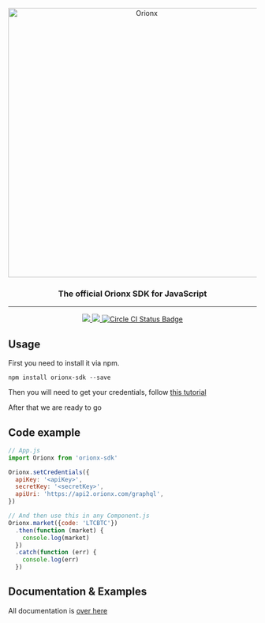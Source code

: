 <p align="center">
  <a href="https://orionx.com/">
    <img alt="Orionx" src="https://app.orionx.com/new-isologo.svg" width="546">
  </a>
</p>

<h3 align="center">The official Orionx SDK for JavaScript</h3>

---

<p align="center">
    <a href="#backers" alt="Proyect MIT License">
        <img src="https://img.shields.io/github/license/mashape/apistatus.svg" />
    </a>
    <a href="#version" alt="NPM Version">
      <img src="https://img.shields.io/npm/v/orionx-sdk.svg" />
    </a>
    <a href="https://circleci.com" alt="Circle CI">
      <img src="https://circleci.com/gh/orionx-dev/orionx-sdk-js.svg?style=shield" alt="Circle CI Status Badge" />
    </a>
</p>

## Usage

First you need to install it via npm.

```
npm install orionx-sdk --save
```

Then you will need to get your credentials, follow [this tutorial](http://docs.orionx.com/docs/getStarted.html)

After that we are ready to go

## Code example

```js
// App.js
import Orionx from 'orionx-sdk'

Orionx.setCredentials({
  apiKey: '<apiKey>',
  secretKey: '<secretKey>',
  apiUri: 'https://api2.orionx.com/graphql',
})

// And then use this in any Component.js
Orionx.market({code: 'LTCBTC'})
  .then(function (market) {
    console.log(market)
  })
  .catch(function (err) {
    console.log(err)
  })
```

## Documentation & Examples

All documentation is [over here](http://docs.orionx.com/docs/sdk-javascript/)
